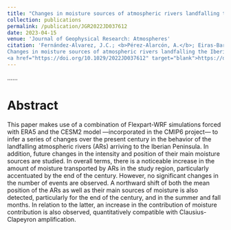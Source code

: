 ```yaml
---
title: "Changes in moisture sources of atmospheric rivers landfalling the Iberian Peninsula with WRF-Flexpart"
collection: publications
permalink: /publication/JGR2022JD037612
date: 2023-04-15
venue: 'Journal of Geophysical Research: Atmospheres'
citation: 'Fernández-Alvarez, J.C.; <b>Pérez-Alarcón, A.</b>; Eiras-Barca, J.; Rahimi-Esfarjani, S.;  Nieto, R.; Gimeno, L. (2023).
Changes in moisture sources of atmospheric rivers landfalling the Iberian Peninsula with WRF-FLEXPART</i>,128, e2022JD037612,
<a href="https://doi.org/10.1029/2022JD037612" target="blank">https://doi.org/10.1029/2022JD037612</a>'
---
```


......  

# Abstract

This paper makes use of a combination of Flexpart-WRF simulations forced with ERA5 and the CESM2 model —incorporated in the CMIP6 project— to
infer a series of changes over the present century in the behavior of the landfalling atmospheric rivers (ARs) arriving to the Iberian Peninsula.
In addition, future changes in the intensity and position of their main moisture sources are studied. In overall terms, there is a noticeable 
increase in the amount of moisture transported by ARs in the study region, particularly accentuated by the end of the century. However, no 
significant changes in the number of events are observed. A northward shift of both the mean position of the ARs as well as their main sources
of moisture is also detected, particularly for the end of the century, and in the summer and fall months. In relation to the latter, an increase 
in the contribution of moisture contribution is also observed, quantitatively compatible with Clausius-Clapeyron amplification.
